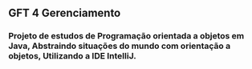 ## GFT 4 Gerenciamento

### Projeto de estudos de Programação orientada a objetos em Java, Abstraindo situações do mundo com orientação a objetos, Utilizando a IDE IntelliJ.
